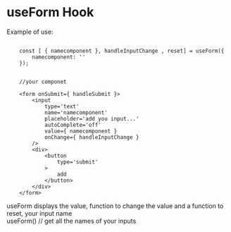 # useForm Hook



Example of use:

```

    const [ { namecomponent }, handleInputChange , reset] = useForm({
        namecomponent: ''
    });


    //your componet

    <form onSubmit={ handleSubmit }>
        <input
            type='text'
            name='namecomponent'
            placeholder='add you input...'
            autoComplete='off'
            value={ namecomponent }
            onChange={ handleInputChange }
        />
        <div>
            <button
                type='submit'
            >
                add
            </button>
        </div>
    </form>

```

useForm displays the value, function to change the value and a function to reset,
your input name  
useForm() // get all the names of your inputs

